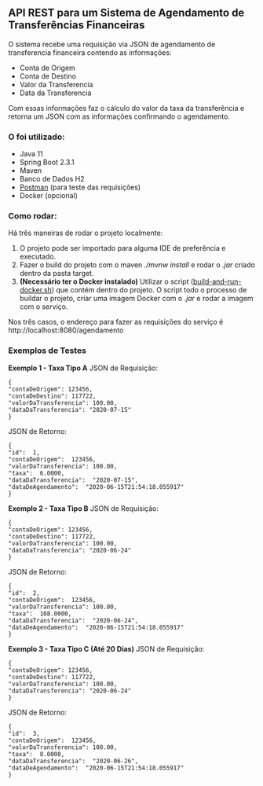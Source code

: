 ## API REST para um Sistema de Agendamento de Transferências Financeiras

O sistema recebe uma requisição via JSON de agendamento de transferencia financeira contendo as informações:
- Conta de Origem
- Conta de Destino
- Valor da Transferencia
- Data da Transferencia

Com essas informações faz o cálculo do valor da taxa da transferência e retorna um JSON com as informações confirmando o agendamento.

### O foi utilizado:
- Java 11
- Spring Boot 2.3.1
- Maven
- Banco de Dados H2
- [Postman](https://www.postman.com/) (para teste das requisições)
- Docker (opcional)

### Como rodar:
Há três maneiras de rodar o projeto localmente:

 1. O projeto pode ser importado para alguma IDE de preferência e executado. 
 2. Fazer o build do projeto com o maven *./mvnw install* e rodar o *.jar* criado dentro da pasta target.
 3. **(Necessário ter o Docker instalado)** Utilizar o script ([build-and-run-docker.sh](https://github.com/victorambiel/api-rest-agendamento-financeiro/blob/master/agendamento/build-and-run-docker.sh)) que contém dentro do projeto. O script todo o processo de buildar o projeto, criar uma imagem Docker com o *.jar* e rodar a imagem com o serviço.

Nos três casos, o endereço para fazer as requisições do serviço é http://localhost:8080/agendamento

### Exemplos de Testes
**Exemplo 1 - Taxa Tipo A**
JSON de Requisição:

    {
    "contaDeOrigem": 123456,
    "contaDeDestino": 117722,
    "valorDaTransferencia": 100.00,
    "dataDaTransferencia": "2020-07-15"
    }

JSON de Retorno:

    {
    "id":  1,
    "contaDeOrigem":  123456,
    "valorDaTransferencia": 100.00,
    "taxa":  6.0000,
    "dataDaTransferencia":  "2020-07-15",
    "dataDeAgendamento":  "2020-06-15T21:54:18.055917"
    }

**Exemplo 2 - Taxa Tipo B**
JSON de Requisição:

    {
    "contaDeOrigem": 123456,
    "contaDeDestino": 117722,
    "valorDaTransferencia": 100.00,
    "dataDaTransferencia": "2020-06-24"
    }

JSON de Retorno:

    {
    "id":  2,
    "contaDeOrigem":  123456,
    "valorDaTransferencia": 100.00,
    "taxa":  108.0000,
    "dataDaTransferencia":  "2020-06-24",
    "dataDeAgendamento":  "2020-06-15T21:54:18.055917"
    }
**Exemplo 3 - Taxa Tipo C (Até 20 Dias)**
JSON de Requisição:

    {
    "contaDeOrigem": 123456,
    "contaDeDestino": 117722,
    "valorDaTransferencia": 100.00,
    "dataDaTransferencia": "2020-06-24"
    }

JSON de Retorno:

    {
    "id":  3,
    "contaDeOrigem":  123456,
    "valorDaTransferencia": 100.00,
    "taxa":  8.0000,
    "dataDaTransferencia":  "2020-06-26",
    "dataDeAgendamento":  "2020-06-15T21:54:18.055917"
    }


